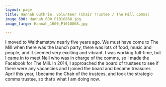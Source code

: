 ```yaml
---
layout: page
title: Hannah Guthrie, volunteer (Chair Trustee / The Mill Comms)
image_600: Hannah_600_P1010868.jpg
image_large: Hannah_1600_P1010868.jpg

---
```

I moved to Walthamstow nearly five years ago. We must have come to The Mill when there was the launch party, there was lots of food, music and people, and it seemed very exciting and vibrant. I was working full-time, but I came in to meet Neil who was in charge of the comms, so I made the Facebook for The Mill. In 2014, I approached the board of trustees to see if there were any vacancies and I joined the board and became treasurer. April this year, I became the Chair of the trustees, and took the strategic comms trustee, so that’s what I am doing now.
